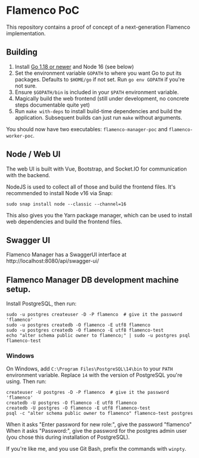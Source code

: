 # Flamenco PoC

This repository contains a proof of concept of a next-generation Flamenco implementation.

## Building

1. Install [Go 1.18 or newer](https://go.dev/) and Node 16 (see below)
2. Set the environment variable `GOPATH` to where you want Go to put its packages. Defaults to `$HOME/go` if not set. Run `go env GOPATH` if you're not sure.
3. Ensure `$GOPATH/bin` is included in your `$PATH` environment variable.
4. Magically build the web frontend (still under development, no concrete steps documentable quite yet)
5. Run `make with-deps` to install build-time dependencies and build the application. Subsequent builds can just run `make` without arguments.

You should now have two executables: `flamenco-manager-poc` and `flamenco-worker-poc`.


## Node / Web UI

The web UI is built with Vue, Bootstrap, and Socket.IO for communication with the backend.

NodeJS is used to collect all of those and build the frontend files. It's recommended to install Node v16 via Snap:

```
sudo snap install node --classic --channel=16
```

This also gives you the Yarn package manager, which can be used to install web dependencies and build the frontend files.

## Swagger UI

Flamenco Manager has a SwaggerUI interface at http://localhost:8080/api/swagger-ui/

## Flamenco Manager DB development machine setup.

Install PostgreSQL, then run:

```
sudo -u postgres createuser -D -P flamenco  # give it the password 'flamenco'
sudo -u postgres createdb -O flamenco -E utf8 flamenco
sudo -u postgres createdb -O flamenco -E utf8 flamenco-test
echo "alter schema public owner to flamenco;" | sudo -u postgres psql flamenco-test
```

### Windows

On Windows, add `C:\Program Files\PostgreSQL\14\bin` to your `PATH` environment variable.
Replace `14` with the version of PostgreSQL you're using. Then run:


```
createuser -U postgres -D -P flamenco  # give it the password 'flamenco'
createdb -U postgres -O flamenco -E utf8 flamenco
createdb -U postgres -O flamenco -E utf8 flamenco-test
psql -c "alter schema public owner to flamenco" flamenco-test postgres
```

When it asks "Enter password for new role:", give the password "flamenco"
When it asks "Password:", give the password for the postgres admin user (you chose this during installation of PostgreSQL).

If you're like me, and you use Git Bash, prefix the commands with `winpty`.
